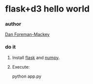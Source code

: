 # flask+d3 hello world

### author

[Dan Foreman-Mackey](http://danfm.ca)

### do it

1. Install [flask](http://flask.pocoo.org/) and [numpy](http://numpy.scipy.org/).

2. Execute:

    python app.py

